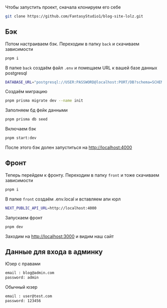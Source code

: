 Чтобы запустить проект, сначала клонируем его себе

```bash
git clone https://github.com/FantasyStudio1/blog-site-lolz.git
```
## Бэк

Потом настраиваем бэк. Переходим в папку `back` и скачиваем зависимости
```bash
pnpm i
```
В папке `back` создаём файл `.env` и помещаем URL к вашей базе данных postgresql

```bash
DATABASE_URL="postgresql://USER:PASSWORD@localhost:PORT/DB?schema=SCHEMA"
```
Создаём миграцию

```bash
pnpm prisma migrate dev --name init
```
Заполняем бд фейк данными

```bash
pnpm prisma db seed
```
Включаем бэк

```bash
pnpm start:dev
```
После этого бэк долен запуститься на [http://localhost:4000](http://localhost:4000)

## Фронт
Теперь перейдем к фронту. Переходим в папку `front` и тоже скачиваем зависимости

```bash
pnpm i
```
В папке `front` создаём .env.local и вставляем апи юрл

```bash
NEXT_PUBLIC_API_URL=http://localhost:4000
```
Запускаем фронт

```bash
pnpm dev
```
Заходим на [http://localhost:3000](http://localhost:3000) и видим наш сайт

## Данные для входа в админку 

Юзер с правами
```bash
email : blog@admin.com
password: admin
```

Обычный юзер
```bash
email : user@test.com
password: 123456
```
